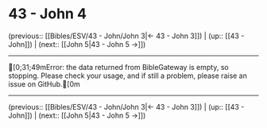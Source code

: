 # 43 - John 4

(previous:: [[Bibles/ESV/43 - John/John 3|← 43 - John 3]]) | (up:: [[43 - John]]) | (next:: [[John 5|43 - John 5 →]])

***
[0;31;49mError: the data returned from BibleGateway is empty, so stopping. Please check your usage, and if still a problem, please raise an issue on GitHub.[0m

***

(previous:: [[Bibles/ESV/43 - John/John 3|← 43 - John 3]]) | (up:: [[43 - John]]) | (next:: [[John 5|43 - John 5 →]])
